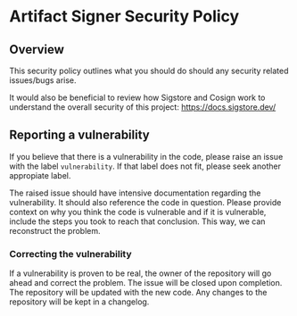 # Artifact Signer Security Policy

## Overview
This security policy outlines what you should do should any security related issues/bugs arise.

It would also be beneficial to review how Sigstore and Cosign work to understand the overall security of this project: https://docs.sigstore.dev/

## Reporting a vulnerability
If you believe that there is a vulnerability in the code, please raise an issue with the label `vulnerability`. If that label does not fit, please seek another appropiate label.

The raised issue should have intensive documentation regarding the vulnerability. It should also reference the code in question. Please provide context on why you think the code is vulnerable and if it is vulnerable, include the steps you took to reach that conclusion. This way, we can reconstruct the problem.

### Correcting the vulnerability
If a vulnerability is proven to be real, the owner of the repository will go ahead and correct the problem. The issue will be closed upon completion. The repository will be updated with the new code. Any changes to the repository will be kept in a changelog.